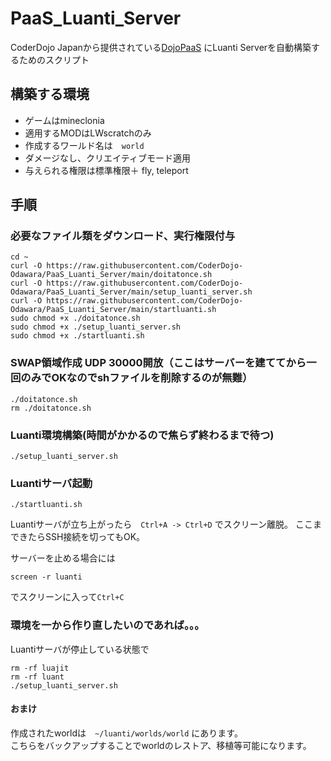 # PaaS_Luanti_Server
CoderDojo Japanから提供されている[DojoPaaS](https://github.com/coderdojo-japan/dojopaas)
にLuanti Serverを自動構築するためのスクリプト

## 構築する環境
- ゲームはmineclonia
- 適用するMODはLWscratchのみ
- 作成するワールド名は　`world`
- ダメージなし、クリエイティブモード適用
- 与えられる権限は標準権限＋ fly, teleport
  

## 手順

### 必要なファイル類をダウンロード、実行権限付与
```shell
cd ~
curl -O https://raw.githubusercontent.com/CoderDojo-Odawara/PaaS_Luanti_Server/main/doitatonce.sh
curl -O https://raw.githubusercontent.com/CoderDojo-Odawara/PaaS_Luanti_Server/main/setup_luanti_server.sh
curl -O https://raw.githubusercontent.com/CoderDojo-Odawara/PaaS_Luanti_Server/main/startluanti.sh
sudo chmod +x ./doitatonce.sh
sudo chmod +x ./setup_luanti_server.sh
sudo chmod +x ./startluanti.sh
```
### SWAP領域作成 UDP 30000開放（ここはサーバーを建ててから一回のみでOKなのでshファイルを削除するのが無難）
```shell
./doitatonce.sh
rm ./doitatonce.sh
```
### Luanti環境構築(時間がかかるので焦らず終わるまで待つ)
```shell
./setup_luanti_server.sh
```

### Luantiサーバ起動
```shell
./startluanti.sh
```

Luantiサーバが立ち上がったら　`Ctrl+A -> Ctrl+D` でスクリーン離脱。
ここまできたらSSH接続を切ってもOK。

サーバーを止める場合には
```shell
screen -r luanti
```
でスクリーンに入って`Ctrl+C`


### 環境を一から作り直したいのであれば。。。
Luantiサーバが停止している状態で
```shell
rm -rf luajit
rm -rf luant
./setup_luanti_server.sh
```

#### おまけ
作成されたworldは　`~/luanti/worlds/world` にあります。  
こちらをバックアップすることでworldのレストア、移植等可能になります。
